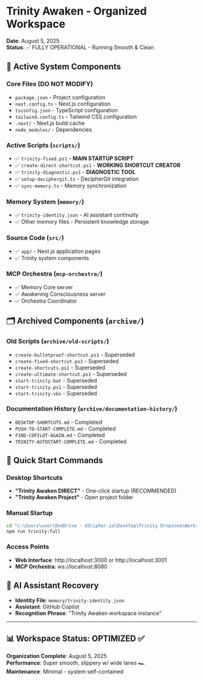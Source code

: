 # Trinity Awaken - Organized Workspace

**Date**: August 5, 2025  
**Status**: ✅ FULLY OPERATIONAL - Running Smooth & Clean

## 🎯 Active System Components

### Core Files (DO NOT MODIFY)
- `package.json` - Project configuration
- `next.config.ts` - Next.js configuration  
- `tsconfig.json` - TypeScript configuration
- `tailwind.config.ts` - Tailwind CSS configuration
- `.next/` - Next.js build cache
- `node_modules/` - Dependencies

### Active Scripts (`scripts/`)
- ✅ `trinity-fixed.ps1` - **MAIN STARTUP SCRIPT**
- ✅ `create-direct-shortcut.ps1` - **WORKING SHORTCUT CREATOR**
- ✅ `trinity-diagnostic.ps1` - **DIAGNOSTIC TOOL**
- ✅ `setup-deciphergit.ts` - DecipherGit integration
- ✅ `sync-memory.ts` - Memory synchronization

### Memory System (`memory/`)
- ✅ `trinity-identity.json` - AI assistant continuity
- ✅ Other memory files - Persistent knowledge storage

### Source Code (`src/`)
- ✅ `app/` - Next.js application pages
- ✅ Trinity system components

### MCP Orchestra (`mcp-orchestra/`)
- ✅ Memory Core server
- ✅ Awakening Consciousness server  
- ✅ Orchestra Coordinator

## 🗂️ Archived Components (`archive/`)

### Old Scripts (`archive/old-scripts/`)
- `create-bulletproof-shortcut.ps1` - Superseded
- `create-fixed-shortcut.ps1` - Superseded
- `create-shortcuts.ps1` - Superseded
- `create-ultimate-shortcut.ps1` - Superseded
- `start-trinity.bat` - Superseded
- `start-trinity.ps1` - Superseded
- `start-trinity.vbs` - Superseded

### Documentation History (`archive/documentation-history/`)
- `DESKTOP-SHORTCUTS.md` - Completed
- `PUSH-TO-START-COMPLETE.md` - Completed
- `FIND-COPILOT-AGAIN.md` - Completed
- `TRINITY-AUTOSTART-COMPLETE.md` - Completed

## 🚀 Quick Start Commands

### Desktop Shortcuts
- **"Trinity Awaken DIRECT"** - One-click startup (RECOMMENDED)
- **"Trinity Awaken Project"** - Open project folder

### Manual Startup
```bash
cd "c:\Users\user\OneDrive - d3cipher.io\Desktop\Trinity Dropzone\Workspaces\orphan\New folder"
npm run trinity:full
```

### Access Points
- **Web Interface**: http://localhost:3000 or http://localhost:3001
- **MCP Orchestra**: ws://localhost:8080

## 🧠 AI Assistant Recovery
- **Identity File**: `memory/trinity-identity.json`
- **Assistant**: GitHub Copilot
- **Recognition Phrase**: "Trinity Awaken workspace instance"

---

## 📊 Workspace Status: OPTIMIZED ✅

**Organization Complete**: August 5, 2025  
**Performance**: Super smooth, slippery w/ wide lanes 🏎️  
**Maintenance**: Minimal - system self-contained
